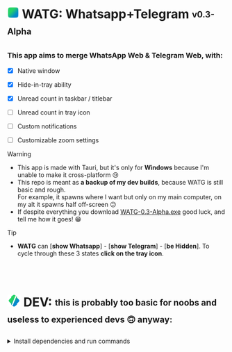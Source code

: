 # <img src="https://github.com/DavidBevi/WATG/blob/main/source-code/src-tauri/icon.png" height="27px"> WATG: Whatsapp+Telegram <sub><sup>v0.3-Alpha</sup></sub>

### This app aims to merge WhatsApp Web & Telegram Web, with:
- [x] Native window
- [x] Hide-in-tray ability
- [x] Unread count in taskbar / titlebar
- [ ] Unread count in tray icon
- [ ] Custom notifications
- [ ] Customizable zoom settings


> [!WARNING]
> - This app is made with Tauri, but it's only for **Windows** because I'm unable to make it cross-platform 😢
> - This repo is meant as **a backup of my dev builds**, because WATG is still basic and rough.<br/>For example, it spawns where I want but only on my main computer, on my alt it spawns half off-screen 😕
> - If despite everything you download [WATG-0.3-Alpha.exe](https://github.com/DavidBevi/WATG/blob/main/executables/WATG-0.3-Alpha.exe?raw=true) good luck, and tell me how it goes! 😁


> [!TIP]
> - **WATG** can [**show Whatsapp**] - [**show Telegram**] - [**be Hidden**]. To cycle through these 3 states **click on the tray icon**.

<br/>


<br/>

# <img src="https://github.com/DavidBevi/WATG/blob/main/source-code/src-tauri/dev.png" height="27px"> DEV: <sub><sup> this is probably too basic for noobs and useless to experienced devs 🙃 anyway:</sup></sub>

<details>
  <summary>Install dependencies and run commands</summary>
  <br/>

1. install prerequisites:
   - `visual studio build tools 2022 (v17.14.6+36212.18.-june.2025-) ` > `MSVC compiler (v143)`
   - `rustc 1.87.0 (17067e9ac 2025-05-09)`
   - `tauri-cli 2.5.0`
2. download [`source-code`](https://download-directory.github.io/?url=https%3A%2F%2Fgithub.com%2FDavidBevi%2FWATG%2Ftree%2Fmain%2Fsource-code) folder and unzip it where you want
   - (example: `C:\watg`)
3. open a `cmd` in that folder and use these commands:
    - `cargo tauri dev --features unstable` to run it like a dev, with autoreload when source files are saved
    - `cargo tauri build --features unstable` to export a portable executable in `src-tauri\target\release`

</details>
